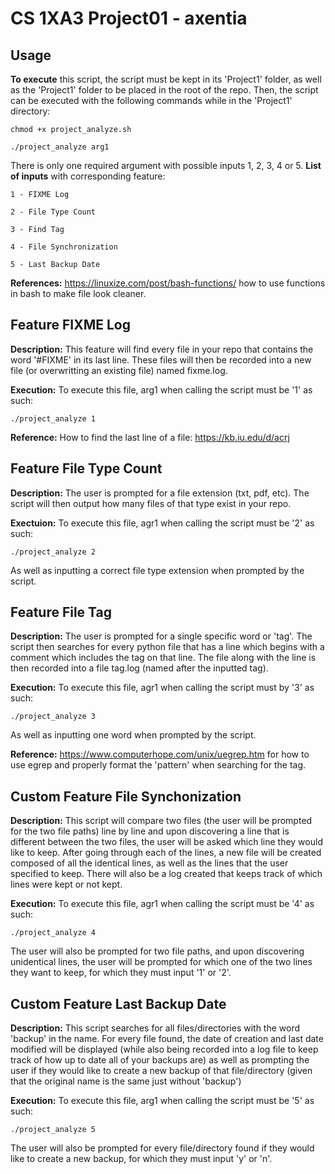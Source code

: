 # CS 1XA3 Project01 - axentia

## Usage
**To execute** this script, the script must be kept in its 'Project1' folder, as well as the 'Project1' folder to be 
placed in the root of the repo. Then, the script can be executed with the following commands while in the 
'Project1' directory:

	chmod +x project_analyze.sh

	./project_analyze arg1

There is only one required argument with possible inputs 1, 2, 3, 4 or 5.
**List of inputs** with corresponding feature:

	1 - FIXME Log
	
	2 - File Type Count
	
	3 - Find Tag

	4 - File Synchronization

	5 - Last Backup Date

**References:** https://linuxize.com/post/bash-functions/ how to use functions in bash to make file look cleaner.

## Feature FIXME Log
**Description:** This feature will find every file in your repo that contains the word '#FIXME' in its last line.
These files will then be recorded into a new file (or overwritting an existing file) named fixme.log.

**Execution:** To execute this file, arg1 when calling the script must be '1' as such:

	./project_analyze 1

**Reference:** How to find the last line of a file: https://kb.iu.edu/d/acrj 

## Feature File Type Count
**Description:** The user is prompted for a file extension (txt, pdf, etc). The script will then output how many files 
of that type exist in your repo.

**Exectuion:** To execute this file, agr1 when calling the script must be '2' as such:

	./project_analyze 2

As well as inputting a correct file type extension when prompted by the script.

## Feature File Tag
**Description:** The user is prompted for a single specific word or 'tag'. The script then searches for every python
 file that has a line which begins with a comment which includes the tag on that line. The file along with 
the line is then recorded into a file tag.log (named after the inputted tag).

**Execution:** To execute this file, agr1 when calling the script must by '3' as such:

	./project_analyze 3

As well as inputting one word when prompted by the script.

**Reference:** https://www.computerhope.com/unix/uegrep.htm for how to use egrep and properly format the 'pattern' when 
searching for the tag.

## Custom Feature File Synchonization
**Description:** This script will compare two files (the user will be prompted for the two file paths) line by line 
and upon discovering a line that is different between the two files, the user will be asked which line they would
like to keep. After going through each of the lines, a new file will be created composed of all the identical lines,
as well as the lines that the user specified to keep. There will also be a log created that keeps track of which
lines were kept or not kept.

**Execution:** To execute this file, agr1 when calling the script must be '4' as such:

	./project_analyze 4

The user will also be prompted for two file paths, and upon discovering unidentical lines, the user will be prompted
for which one of the two lines they want to keep, for which they must input '1' or '2'.

## Custom Feature Last Backup Date
**Description:** This script searches for all files/directories with the word 'backup' in the name. For every file found, 
the date of creation and last date modified will be displayed (while also being recorded into a log file to keep 
track of how up to date all of your backups are) as well as prompting the user if they would like to create a new
backup of that file/directory (given that the original name is the same just without 'backup')

**Execution:** To execute this file, arg1 when calling the script must be '5' as such:

	./project_analyze 5

The user will also be prompted for every file/directory found if they would like to create a new backup, for which
they must input 'y' or 'n'.
